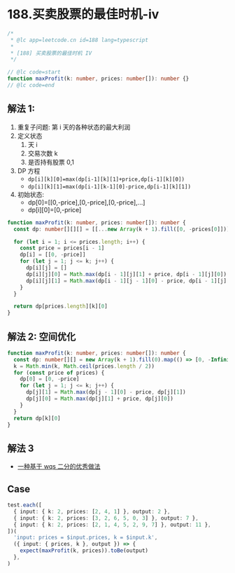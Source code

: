 # 188.买卖股票的最佳时机-iv

```ts
/*
 * @lc app=leetcode.cn id=188 lang=typescript
 *
 * [188] 买卖股票的最佳时机 IV
 */

// @lc code=start
function maxProfit(k: number, prices: number[]): number {}
// @lc code=end
```

## 解法 1:

1. 重复子问题: 第 i 天的各种状态的最大利润
2. 定义状态
   1. 天 i
   2. 交易次数 k
   3. 是否持有股票 0,1
3. DP 方程
   - `dp[i][k][0]=max(dp[i-1][k][1]+price,dp[i-1][k][0])`
   - `dp[i][k][1]=max(dp[i-1][k-1][0]-price,dp[i-1][k][1])`
4. 初始状态:
   - dp[0]=[[0,-price],[0,-price],[0,-price],...]
   - dp[i][0]=[0,-price]

```ts
function maxProfit(k: number, prices: number[]): number {
  const dp: number[][][] = [[...new Array(k + 1).fill([0, -prices[0]])]]

  for (let i = 1; i <= prices.length; i++) {
    const price = prices[i - 1]
    dp[i] = [[0, -price]]
    for (let j = 1; j <= k; j++) {
      dp[i][j] = []
      dp[i][j][0] = Math.max(dp[i - 1][j][1] + price, dp[i - 1][j][0])
      dp[i][j][1] = Math.max(dp[i - 1][j - 1][0] - price, dp[i - 1][j][1])
    }
  }

  return dp[prices.length][k][0]
}
```

## 解法 2: 空间优化

```ts
function maxProfit(k: number, prices: number[]): number {
  const dp: number[][] = new Array(k + 1).fill(0).map(() => [0, -Infinity])
  k = Math.min(k, Math.ceil(prices.length / 2))
  for (const price of prices) {
    dp[0] = [0, -price]
    for (let j = 1; j <= k; j++) {
      dp[j][1] = Math.max(dp[j - 1][0] - price, dp[j][1])
      dp[j][0] = Math.max(dp[j][1] + price, dp[j][0])
    }
  }
  return dp[k][0]
}
```

## 解法 3

- [一种基于 wqs 二分的优秀做法](https://leetcode-cn.com/problems/best-time-to-buy-and-sell-stock-iv/solution/yi-chong-ji-yu-wqs-er-fen-de-you-xiu-zuo-x36r/)

## Case

```ts
test.each([
  { input: { k: 2, prices: [2, 4, 1] }, output: 2 },
  { input: { k: 2, prices: [3, 2, 6, 5, 0, 3] }, output: 7 },
  { input: { k: 2, prices: [2, 1, 4, 5, 2, 9, 7] }, output: 11 },
])(
  'input: prices = $input.prices, k = $input.k',
  ({ input: { prices, k }, output }) => {
    expect(maxProfit(k, prices)).toBe(output)
  },
)
```
